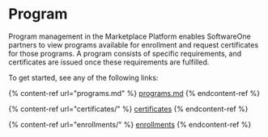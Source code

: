 # Program

Program management in the Marketplace Platform enables SoftwareOne partners to view programs available for enrollment and request certificates for those programs. A program consists of specific requirements, and certificates are issued once these requirements are fulfilled.

To get started, see any of the following links:

{% content-ref url="programs.md" %}
[programs.md](programs.md)
{% endcontent-ref %}

{% content-ref url="certificates/" %}
[certificates](certificates/)
{% endcontent-ref %}

{% content-ref url="enrollments/" %}
[enrollments](enrollments/)
{% endcontent-ref %}

